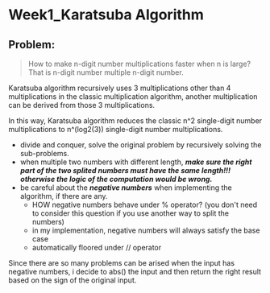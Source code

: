 # Week1_Karatsuba Algorithm

## Problem:
> How to make n-digit number multiplications faster when n is large?
> That is n-digit number multiple n-digit number.

Karatsuba algorithm recursively uses 3 multiplications other than 4 multiplications in the classic multiplication algorithm, another multiplication can be derived from those 3 multiplications.

In this way, Karatsuba algorithm reduces the classic n^2 single-digit number multiplications to n^(log2(3)) single-digit number multiplications.

- divide and conquer, solve the original problem by recursively solving the sub-problems.
- when multiple two numbers with different length, ***make sure the right part of the two splited numbers must have the same length!!! otherwise the logic of the computation would be wrong.***
- be careful about the ***negative numbers*** when implementing the algorithm, if there are any.
	- HOW negative numbers behave under % operator? (you don't need to consider this question if you use another way to split the numbers)
	- in my implementation, negative numbers will always satisfy the base case
	- automatically floored under // operator
	
Since there are so many problems can be arised when the input has negative numbers, i decide to abs() the input and then return the right result based on the sign of the original input.
